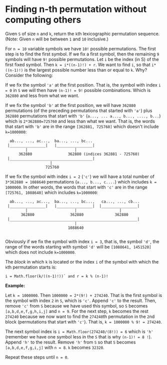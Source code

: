 # Finding n-th permutation without computing others

Given `S` of size `n` and `k`, return the `k`th lexicographic permutation sequence. (Note: Given `n` will be between `1` and `10` inclusive.)

For `n = 10` variable symbols we have `10!` possible permutations. The first step is to find the first symbol.
If we fix a first symbol, then the remaining `9` symbols will have `9!` possible permutations. Let `i` be the index (in S) of the 
first fixed symbol. Then `k = i*((n-1)!) + r`. We want to find `i`, so that `i*((n-1)!)` is the largest possible number less than or equal to `k`. Why? Consider the following:

If we fix the symbol `'a'` at the first position. That is, the symbol with index `i = 0` in `S` we will then have `(n-1)! = 9!` possible combinations. Which is `362880` and less from what we want. 

If we fix the symbol `'b'` at the first position, we will have `362880` permutations (of the preceding permutations that started with `'a'`)
plus `362880` permutations that start with `'b'` (`a..., ... a..., b..., ...., b...`) which is `2*362880=725760` and less than what we want. 
That is, the words that start with `'b'` are in the range `[362881, 725760]` which doesn't include `k=1000000`:
```
  ab..., ..., ac...,  ba..., ..., bc...
 |________________|   |________________|
         |                     |
      362880                362880 (indices 362881 - 725760)
 |_____________________________________|
                    |
                  725760					

```
If we fix the symbol with index `i = 2` (`'c'`) we will have a total number of `3*362880 = 1088640` permutations (`a..., b..., c....`) which includes `k = 1000000`. In other words, the words that start with `'c'` are in the range `[725761, 1088640]` which includes `k=1000000`:
```
  ab..., ..., ac...,  ba..., ..., bc...,   ca..., ..., cb...
 |________________|   |________________|  |________________|
         |                     |                   |
       362880                362880              362880
 |_________________________________________________________|
                               |
                            1088640	
				  
```
Obviously if we fix the symbol with index `i = 3`, that is, the symbol `'d'`, the range of the words starting with symbol `'d'` will be
`[1088641, 1451520]` which does not include `k=1000000`.

The *block* in which `k` is located or the index `i` of the symbol with which the `k`th permutation starts is:
```
i = Math.floor(k/((n-1)!))` and r = k % (n-1)!
```

**Example:**

Let `k = 1000000`. Then `1000000 = 2*(9!) + 274240`. That is the first symbol is the symbol with index `2` in `S`, which is `'c'`. Append `'c'` to the result. Then, remove `'c'` from `S` because we have used this symbol, so `S` becomes `[a,b,d,e,f,g,h,i,j]` and `n = 9`. For the next step, `k` becomes the rest `274240` because we now want to find the `274240`th permutation in the `2`nd block (permutations that start with `'c'`). That is, `k = 1000000 % 9! = 274240`.

The next symbol index is `i = Math.floor(274240/(8!)) = 6` which is `'h'` (remember we have one symbol less in the `S` that is why `(n-1)! = 8 !`). Append `'h'` to the result. Remove `'h'` from `S` so that `S` becomes `[a,b,d,e,f,g,i,j]` with `n = 8`. `k` becomes `32320`. 

Repeat these steps until `n = 0`.
